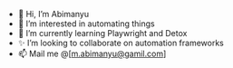 - 👋 Hi, I’m Abimanyu
- 👀 I’m interested in automating things
- 🌱 I’m currently learning Playwright and Detox
- ✨ I’m looking to collaborate on automation frameworks
- 📫 Mail me @[m.abimanyu@gamil.com]

<!---
Abimanyu3118/Abimanyu3118 is a ✨ special ✨ repository because its `README.md` (this file) appears on your GitHub profile.
You can click the Preview link to take a look at your changes.
--->
